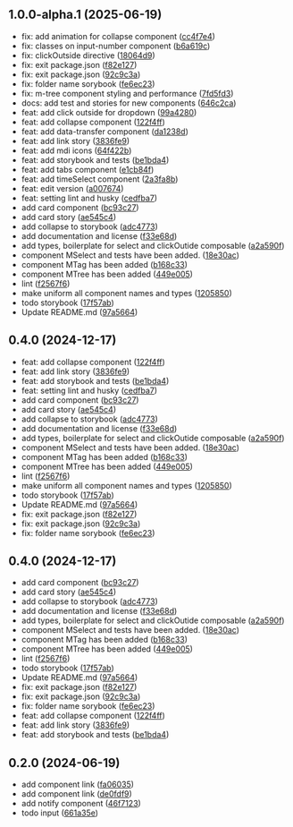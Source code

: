 ## 1.0.0-alpha.1 (2025-06-19)

* fix: add animation for collapse component ([cc4f7e4](https://github.com/maxim-abro/phia-lib/commit/cc4f7e4))
* fix: classes on input-number component ([b6a619c](https://github.com/maxim-abro/phia-lib/commit/b6a619c))
* fix: clickOutside directive ([18064d9](https://github.com/maxim-abro/phia-lib/commit/18064d9))
* fix: exit package.json ([f82e127](https://github.com/maxim-abro/phia-lib/commit/f82e127))
* fix: exit package.json ([92c9c3a](https://github.com/maxim-abro/phia-lib/commit/92c9c3a))
* fix: folder name sorybook ([fe6ec23](https://github.com/maxim-abro/phia-lib/commit/fe6ec23))
* fix: m-tree component styling and performance ([7fd5fd3](https://github.com/maxim-abro/phia-lib/commit/7fd5fd3))
* docs: add test and stories for new components ([646c2ca](https://github.com/maxim-abro/phia-lib/commit/646c2ca))
* feat: add click outside for dropdown ([99a4280](https://github.com/maxim-abro/phia-lib/commit/99a4280))
* feat: add collapse component ([122f4ff](https://github.com/maxim-abro/phia-lib/commit/122f4ff))
* feat: add data-transfer component ([da1238d](https://github.com/maxim-abro/phia-lib/commit/da1238d))
* feat: add link story ([3836fe9](https://github.com/maxim-abro/phia-lib/commit/3836fe9))
* feat: add mdi icons ([64f422b](https://github.com/maxim-abro/phia-lib/commit/64f422b))
* feat: add storybook and tests ([be1bda4](https://github.com/maxim-abro/phia-lib/commit/be1bda4))
* feat: add tabs component ([e1cb84f](https://github.com/maxim-abro/phia-lib/commit/e1cb84f))
* feat: add timeSelect component ([2a3fa8b](https://github.com/maxim-abro/phia-lib/commit/2a3fa8b))
* feat: edit version ([a007674](https://github.com/maxim-abro/phia-lib/commit/a007674))
* feat: setting lint and husky ([cedfba7](https://github.com/maxim-abro/phia-lib/commit/cedfba7))
* add card component ([bc93c27](https://github.com/maxim-abro/phia-lib/commit/bc93c27))
* add card story ([ae545c4](https://github.com/maxim-abro/phia-lib/commit/ae545c4))
* add collapse to storybook ([adc4773](https://github.com/maxim-abro/phia-lib/commit/adc4773))
* add documentation and license ([f33e68d](https://github.com/maxim-abro/phia-lib/commit/f33e68d))
* add types, boilerplate for select and clickOutide composable ([a2a590f](https://github.com/maxim-abro/phia-lib/commit/a2a590f))
* component MSelect and tests have been added. ([18e30ac](https://github.com/maxim-abro/phia-lib/commit/18e30ac))
* component MTag has been added ([b168c33](https://github.com/maxim-abro/phia-lib/commit/b168c33))
* component MTree has been added ([449e005](https://github.com/maxim-abro/phia-lib/commit/449e005))
* lint ([f2567f6](https://github.com/maxim-abro/phia-lib/commit/f2567f6))
* make uniform all component names and types ([1205850](https://github.com/maxim-abro/phia-lib/commit/1205850))
* todo storybook ([17f57ab](https://github.com/maxim-abro/phia-lib/commit/17f57ab))
* Update README.md ([97a5664](https://github.com/maxim-abro/phia-lib/commit/97a5664))



## 0.4.0 (2024-12-17)

* feat: add collapse component ([122f4ff](https://github.com/maxim-abro/phia-lib/commit/122f4ff))
* feat: add link story ([3836fe9](https://github.com/maxim-abro/phia-lib/commit/3836fe9))
* feat: add storybook and tests ([be1bda4](https://github.com/maxim-abro/phia-lib/commit/be1bda4))
* feat: setting lint and husky ([cedfba7](https://github.com/maxim-abro/phia-lib/commit/cedfba7))
* add card component ([bc93c27](https://github.com/maxim-abro/phia-lib/commit/bc93c27))
* add card story ([ae545c4](https://github.com/maxim-abro/phia-lib/commit/ae545c4))
* add collapse to storybook ([adc4773](https://github.com/maxim-abro/phia-lib/commit/adc4773))
* add documentation and license ([f33e68d](https://github.com/maxim-abro/phia-lib/commit/f33e68d))
* add types, boilerplate for select and clickOutide composable ([a2a590f](https://github.com/maxim-abro/phia-lib/commit/a2a590f))
* component MSelect and tests have been added. ([18e30ac](https://github.com/maxim-abro/phia-lib/commit/18e30ac))
* component MTag has been added ([b168c33](https://github.com/maxim-abro/phia-lib/commit/b168c33))
* component MTree has been added ([449e005](https://github.com/maxim-abro/phia-lib/commit/449e005))
* lint ([f2567f6](https://github.com/maxim-abro/phia-lib/commit/f2567f6))
* make uniform all component names and types ([1205850](https://github.com/maxim-abro/phia-lib/commit/1205850))
* todo storybook ([17f57ab](https://github.com/maxim-abro/phia-lib/commit/17f57ab))
* Update README.md ([97a5664](https://github.com/maxim-abro/phia-lib/commit/97a5664))
* fix: exit package.json ([f82e127](https://github.com/maxim-abro/phia-lib/commit/f82e127))
* fix: exit package.json ([92c9c3a](https://github.com/maxim-abro/phia-lib/commit/92c9c3a))
* fix: folder name sorybook ([fe6ec23](https://github.com/maxim-abro/phia-lib/commit/fe6ec23))



## 0.4.0 (2024-12-17)

* add card component ([bc93c27](https://github.com/maxim-abro/phia-lib/commit/bc93c27))
* add card story ([ae545c4](https://github.com/maxim-abro/phia-lib/commit/ae545c4))
* add collapse to storybook ([adc4773](https://github.com/maxim-abro/phia-lib/commit/adc4773))
* add documentation and license ([f33e68d](https://github.com/maxim-abro/phia-lib/commit/f33e68d))
* add types, boilerplate for select and clickOutide composable ([a2a590f](https://github.com/maxim-abro/phia-lib/commit/a2a590f))
* component MSelect and tests have been added. ([18e30ac](https://github.com/maxim-abro/phia-lib/commit/18e30ac))
* component MTag has been added ([b168c33](https://github.com/maxim-abro/phia-lib/commit/b168c33))
* component MTree has been added ([449e005](https://github.com/maxim-abro/phia-lib/commit/449e005))
* lint ([f2567f6](https://github.com/maxim-abro/phia-lib/commit/f2567f6))
* todo storybook ([17f57ab](https://github.com/maxim-abro/phia-lib/commit/17f57ab))
* Update README.md ([97a5664](https://github.com/maxim-abro/phia-lib/commit/97a5664))
* fix: exit package.json ([f82e127](https://github.com/maxim-abro/phia-lib/commit/f82e127))
* fix: exit package.json ([92c9c3a](https://github.com/maxim-abro/phia-lib/commit/92c9c3a))
* fix: folder name sorybook ([fe6ec23](https://github.com/maxim-abro/phia-lib/commit/fe6ec23))
* feat: add collapse component ([122f4ff](https://github.com/maxim-abro/phia-lib/commit/122f4ff))
* feat: add link story ([3836fe9](https://github.com/maxim-abro/phia-lib/commit/3836fe9))
* feat: add storybook and tests ([be1bda4](https://github.com/maxim-abro/phia-lib/commit/be1bda4))



## 0.2.0 (2024-06-19)

* add component link ([fa06035](https://github.com/maxim-abro/phia-lib/commit/fa06035))
* add component link ([de0fdf9](https://github.com/maxim-abro/phia-lib/commit/de0fdf9))
* add notify component ([46f7123](https://github.com/maxim-abro/phia-lib/commit/46f7123))
* todo input ([661a35e](https://github.com/maxim-abro/phia-lib/commit/661a35e))



